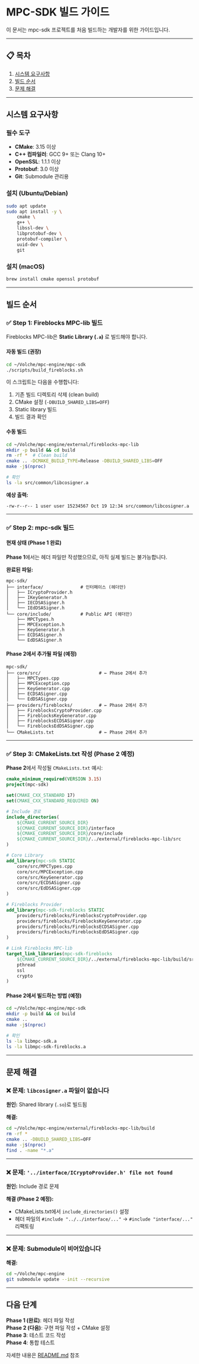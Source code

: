 <!-- mpc-sdk/BUILD.md -->
# MPC-SDK 빌드 가이드

이 문서는 mpc-sdk 프로젝트를 처음 빌드하는 개발자를 위한 가이드입니다.

---

## 📋 목차

1. [시스템 요구사항](#시스템-요구사항)
2. [빌드 순서](#빌드-순서)
3. [문제 해결](#문제-해결)

---

## 시스템 요구사항

### 필수 도구
- **CMake**: 3.15 이상
- **C++ 컴파일러**: GCC 9+ 또는 Clang 10+
- **OpenSSL**: 1.1.1 이상
- **Protobuf**: 3.0 이상
- **Git**: Submodule 관리용

### 설치 (Ubuntu/Debian)
```bash
sudo apt update
sudo apt install -y \
    cmake \
    g++ \
    libssl-dev \
    libprotobuf-dev \
    protobuf-compiler \
    uuid-dev \
    git
```

### 설치 (macOS)
```bash
brew install cmake openssl protobuf
```

---

## 빌드 순서

### ✅ **Step 1: Fireblocks MPC-lib 빌드**

Fireblocks MPC-lib은 **Static Library (`.a`)** 로 빌드해야 합니다.

#### **자동 빌드 (권장)**
```bash
cd ~/Volche/mpc-engine/mpc-sdk
./scripts/build_fireblocks.sh
```

이 스크립트는 다음을 수행합니다:
1. 기존 빌드 디렉토리 삭제 (clean build)
2. CMake 설정 (`-DBUILD_SHARED_LIBS=OFF`)
3. Static library 빌드
4. 빌드 결과 확인

#### **수동 빌드**
```bash
cd ~/Volche/mpc-engine/external/fireblocks-mpc-lib
mkdir -p build && cd build
rm -rf *  # Clean build
cmake .. -DCMAKE_BUILD_TYPE=Release -DBUILD_SHARED_LIBS=OFF
make -j$(nproc)

# 확인
ls -la src/common/libcosigner.a
```

**예상 출력:**
```
-rw-r--r-- 1 user user 15234567 Oct 19 12:34 src/common/libcosigner.a
```

---

### ✅ **Step 2: mpc-sdk 빌드**

#### **현재 상태 (Phase 1 완료)**

**Phase 1**에서는 헤더 파일만 작성했으므로, 아직 실제 빌드는 불가능합니다.

**완료된 파일:**
```
mpc-sdk/
├── interface/              # 인터페이스 (헤더만)
│   ├── ICryptoProvider.h
│   ├── IKeyGenerator.h
│   ├── IECDSASigner.h
│   └── IEdDSASigner.h
└── core/include/           # Public API (헤더만)
    ├── MPCTypes.h
    ├── MPCException.h
    ├── KeyGenerator.h
    ├── ECDSASigner.h
    └── EdDSASigner.h
```

#### **Phase 2에서 추가될 파일 (예정)**
```
mpc-sdk/
├── core/src/                      # ← Phase 2에서 추가
│   ├── MPCTypes.cpp
│   ├── MPCException.cpp
│   ├── KeyGenerator.cpp
│   ├── ECDSASigner.cpp
│   └── EdDSASigner.cpp
├── providers/fireblocks/          # ← Phase 2에서 추가
│   ├── FireblocksCryptoProvider.cpp
│   ├── FireblocksKeyGenerator.cpp
│   ├── FireblocksECDSASigner.cpp
│   └── FireblocksEdDSASigner.cpp
└── CMakeLists.txt                 # ← Phase 2에서 추가
```

---

### ✅ **Step 3: CMakeLists.txt 작성 (Phase 2 예정)**

**Phase 2**에서 작성될 `CMakeLists.txt` 예시:
```cmake
cmake_minimum_required(VERSION 3.15)
project(mpc-sdk)

set(CMAKE_CXX_STANDARD 17)
set(CMAKE_CXX_STANDARD_REQUIRED ON)

# Include 경로
include_directories(
    ${CMAKE_CURRENT_SOURCE_DIR}
    ${CMAKE_CURRENT_SOURCE_DIR}/interface
    ${CMAKE_CURRENT_SOURCE_DIR}/core/include
    ${CMAKE_CURRENT_SOURCE_DIR}/../external/fireblocks-mpc-lib/src
)

# Core Library
add_library(mpc-sdk STATIC
    core/src/MPCTypes.cpp
    core/src/MPCException.cpp
    core/src/KeyGenerator.cpp
    core/src/ECDSASigner.cpp
    core/src/EdDSASigner.cpp
)

# Fireblocks Provider
add_library(mpc-sdk-fireblocks STATIC
    providers/fireblocks/FireblocksCryptoProvider.cpp
    providers/fireblocks/FireblocksKeyGenerator.cpp
    providers/fireblocks/FireblocksECDSASigner.cpp
    providers/fireblocks/FireblocksEdDSASigner.cpp
)

# Link Fireblocks MPC-lib
target_link_libraries(mpc-sdk-fireblocks
    ${CMAKE_CURRENT_SOURCE_DIR}/../external/fireblocks-mpc-lib/build/src/common/libcosigner.a
    pthread
    ssl
    crypto
)
```

#### **Phase 2에서 빌드하는 방법 (예정)**
```bash
cd ~/Volche/mpc-engine/mpc-sdk
mkdir -p build && cd build
cmake ..
make -j$(nproc)

# 확인
ls -la libmpc-sdk.a
ls -la libmpc-sdk-fireblocks.a
```

---

## 문제 해결

### ❌ **문제: `libcosigner.a` 파일이 없습니다**

**원인:** Shared library (`.so`)로 빌드됨

**해결:**
```bash
cd ~/Volche/mpc-engine/external/fireblocks-mpc-lib/build
rm -rf *
cmake .. -DBUILD_SHARED_LIBS=OFF
make -j$(nproc)
find . -name "*.a"
```

---

### ❌ **문제: `'../interface/ICryptoProvider.h' file not found`**

**원인:** Include 경로 문제

**해결 (Phase 2 예정):**
- CMakeLists.txt에서 `include_directories()` 설정
- 헤더 파일의 `#include "../../interface/..."` → `#include "interface/..."` 리팩토링

---

### ❌ **문제: Submodule이 비어있습니다**

**해결:**
```bash
cd ~/Volche/mpc-engine
git submodule update --init --recursive
```

---

## 다음 단계

**Phase 1 (완료)**: 헤더 파일 작성  
**Phase 2 (다음)**: 구현 파일 작성 + CMake 설정  
**Phase 3**: 테스트 코드 작성  
**Phase 4**: 통합 테스트  

자세한 내용은 [README.md](./README.md) 참조